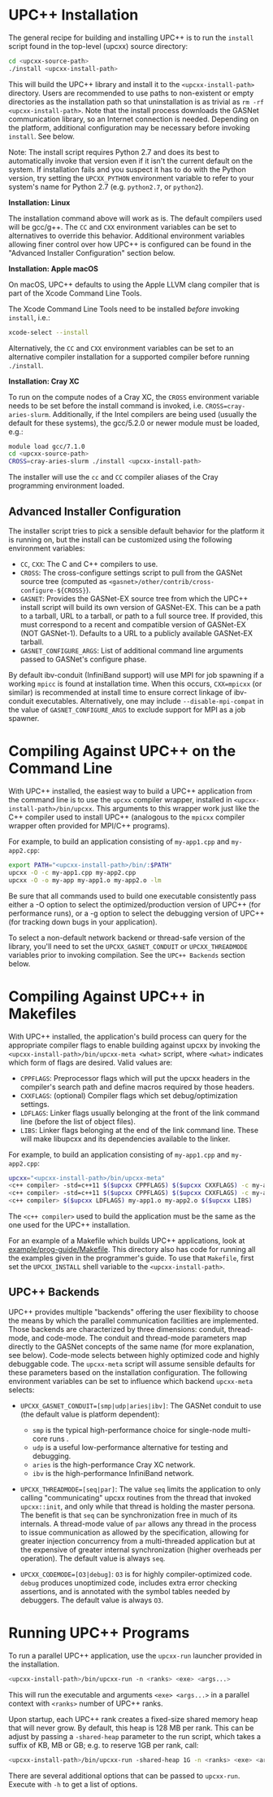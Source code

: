 # UPC\+\+ Installation #

The general recipe for building and installing UPC\+\+ is to run the `install`
script found in the top-level (upcxx) source directory:

```bash
cd <upcxx-source-path>
./install <upcxx-install-path>
```

This will build the UPC\+\+ library and install it to the `<upcxx-install-path>`
directory. Users are recommended to use paths to non-existent or empty
directories as the installation path so that uninstallation is as trivial as
`rm -rf <upcxx-install-path>`.  Note that the install process downloads the
GASNet communication library, so an Internet connection is needed. Depending on
the platform, additional configuration may be necessary before invoking
`install`. See below.

Note: The install script requires Python 2.7 and does its best to automatically
invoke that version even if it isn't the current default on the system. If
installation fails and you suspect it has to do with the Python version, try
setting the `UPCXX_PYTHON` environment variable to refer to your system's name
for Python 2.7 (e.g. `python2.7`, or `python2`).

**Installation: Linux**

The installation command above will work as is. The default compilers used will
be gcc/g++. The `CC` and `CXX` environment variables can be set to alternatives
to override this behavior. Additional environment variables allowing finer
control over how UPC\+\+ is configured can be found in the
"Advanced Installer Configuration" section below.

**Installation: Apple macOS**

On macOS, UPC++ defaults to using the Apple LLVM clang compiler that is part
of the Xcode Command Line Tools.

The Xcode Command Line Tools need to be installed *before* invoking `install`,
i.e.:

```bash
xcode-select --install
```

Alternatively, the `CC` and `CXX` environment variables can be set to an alternative
compiler installation for a supported compiler before running `./install`.

**Installation: Cray XC**

To run on the compute nodes of a Cray XC, the `CROSS` environment variable needs
to be set before the install command is invoked,
i.e. `CROSS=cray-aries-slurm`. Additionally, if the Intel compilers are being
used (usually the default for these systems), the gcc/5.2.0 or newer module
must be loaded, e.g.:

```bash
module load gcc/7.1.0
cd <upcxx-source-path>
CROSS=cray-aries-slurm ./install <upcxx-install-path>
```

The installer will use the `cc` and `CC` compiler aliases of the Cray
programming environment loaded.

## Advanced Installer Configuration ##

The installer script tries to pick a sensible default behavior for the platform
it is running on, but the install can be customized using the following
environment variables:

* `CC`, `CXX`: The C and C\+\+ compilers to use.
* `CROSS`: The cross-configure settings script to pull from the GASNet source
  tree (computed as `<gasnet>/other/contrib/cross-configure-${CROSS}`).
* `GASNET`: Provides the GASNet-EX source tree from which the UPC\+\+ install
  script will build its own version of GASNet-EX. This can be a path to a tarball,
  URL to a tarball, or path to a full source tree. If provided, this must correspond 
  to a recent and compatible version of GASNet-EX (NOT GASNet-1).
  Defaults to a URL to a publicly available GASNet-EX tarball. 
* `GASNET_CONFIGURE_ARGS`: List of additional command line arguments passed to
  GASNet's configure phase.

By default ibv-conduit (InfiniBand support) will use MPI for job spawning if a
working `mpicc` is found at installation time.  When this occurs, `CXX=mpicxx`
(or similar) is recommended at install time to ensure correct linkage of
ibv-conduit executables.  Alternatively, one may include `--disable-mpi-compat`
in the value of `GASNET_CONFIGURE_ARGS` to exclude support for MPI as a job
spawner.

# Compiling Against UPC\+\+ on the Command Line #

With UPC\+\+ installed, the easiest way to build a UPC++ application from the
command line is to use the `upcxx` compiler wrapper, installed in 
`<upcxx-install-path>/bin/upcxx`. This arguments to this wrapper work
just like the C++ compiler used to install UPC++ (analogous to the
`mpicxx` compiler wrapper often provided for MPI/C++ programs).

For example, to build an application consisting of `my-app1.cpp` and
`my-app2.cpp`:

```bash
export PATH="<upcxx-install-path>/bin/:$PATH"
upcxx -O -c my-app1.cpp my-app2.cpp
upcxx -O -o my-app my-app1.o my-app2.o -lm
```

Be sure that all commands used to build one executable consistently pass either
a -O option to select the optimized/production version of UPC++ (for
performance runs), or a -g option to select the debugging version of UPC++
(for tracking down bugs in your application).

To select a non-default network backend or thread-safe version of the library, 
you'll need to set the `UPCXX_GASNET_CONDUIT` or `UPCXX_THREADMODE` variables
prior to invoking compilation. See the `UPC++ Backends` section below.

# Compiling Against UPC\+\+ in Makefiles #

With UPC\+\+ installed, the application's build process can query for the
appropriate compiler flags to enable building against upcxx by invoking the
`<upcxx-install-path>/bin/upcxx-meta <what>` script, where `<what>` indicates
which form of flags are desired. Valid values are:

* `CPPFLAGS`: Preprocessor flags which will put the upcxx headers in the
  compiler's search path and define macros required by those headers.
* `CXXFLAGS`: (optional) Compiler flags which set debug/optimization settings.
* `LDFLAGS`: Linker flags usually belonging at the front of the link command
  line (before the list of object files).
* `LIBS`: Linker flags belonging at the end of the link command line. These
  will make libupcxx and its dependencies available to the linker.

For example, to build an application consisting of `my-app1.cpp` and
`my-app2.cpp`:

```bash
upcxx="<upcxx-install-path>/bin/upcxx-meta"
<c++ compiler> -std=c++11 $($upcxx CPPFLAGS) $($upcxx CXXFLAGS) -c my-app1.cpp
<c++ compiler> -std=c++11 $($upcxx CPPFLAGS) $($upcxx CXXFLAGS) -c my-app2.cpp
<c++ compiler> $($upcxx LDFLAGS) my-app1.o my-app2.o $($upcxx LIBS)
```

The `<c++ compiler>` used to build the application must be the same as the one
used for the UPC\+\+ installation.

For an example of a Makefile which builds UPC++ applications, look at
[example/prog-guide/Makefile](example/prog-guide/Makefile). This directory also
has code for running all the examples given in the programmer's guide. To use
that `Makefile`, first set the `UPCXX_INSTALL` shell variable to the
`<upcxx-install-path>`.

## UPC\+\+ Backends ##

UPC\+\+ provides multiple "backends" offering the user flexibility to choose the
means by which the parallel communication facilities are implemented. Those
backends are characterized by three dimensions: conduit, thread-mode, and
code-mode. The conduit and thread-mode parameters map directly to the GASNet
concepts of the same name (for more explanation, see below). Code-mode selects
between highly optimized code and highly debuggable code. The `upcxx-meta`
script will assume sensible defaults for these parameters based on the
installation configuration. The following environment variables can be set to
influence which backend `upcxx-meta` selects:

* `UPCXX_GASNET_CONDUIT=[smp|udp|aries|ibv]`: The GASNet conduit to use (the
  default value is platform dependent):
    * `smp` is the typical high-performance choice for single-node multi-core
      runs .
    * `udp` is a useful low-performance alternative for testing and debugging. 
    * `aries` is the high-performance Cray XC network.
    * `ibv` is the high-performance InfiniBand network.

* `UPCXX_THREADMODE=[seq|par]`: The value `seq` limits the application to only
  calling "communicating" upcxx routines from the thread that invoked
  `upcxx::init`, and only while that thread is holding the master persona. The
  benefit is that `seq` can be synchronization free in much of its internals. A
  thread-mode value of `par` allows any thread in the process to issue
  communication as allowed by the specification, allowing for greater injection
  concurrency from a multi-threaded application but at the expensive of greater
  internal synchronization (higher overheads per operation).  The default value
  is always `seq`.
  
* `UPCXX_CODEMODE=[O3|debug]`: `O3` is for highly compiler-optimized
  code. `debug` produces unoptimized code, includes extra error checking
  assertions, and is annotated with the symbol tables needed by debuggers. The
  default value is always `O3`.

# Running UPC\+\+ Programs #

To run a parallel UPC\+\+ application, use the `upcxx-run` launcher provided in
the installation.

```bash
<upcxx-install-path>/bin/upcxx-run -n <ranks> <exe> <args...>
```

This will run the executable and arguments `<exe> <args...>` in a parallel
context with `<ranks>` number of UPC\+\+ ranks.

Upon startup, each UPC\+\+ rank creates a fixed-size shared memory heap that will never grow. By
default, this heap is 128 MB per rank. This can be adjust by passing a `-shared-heap` parameter
to the run script, which takes a suffix of KB, MB or GB; e.g. to reserve 1GB per rank, call:

```bash
<upcxx-install-path>/bin/upcxx-run -shared-heap 1G -n <ranks> <exe> <args...>
```

There are several additional options that can be passed to `upcxx-run`. Execute with `-h` to get a
list of options. 
